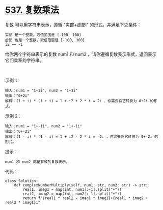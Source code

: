 # [537. 复数乘法](https://leetcode.cn/problems/complex-number-multiplication/)

复数 可以用字符串表示，遵循 "实部+虚部i" 的形式，并满足下述条件：
```
实部 是一个整数，取值范围是 [-100, 100]
虚部 也是一个整数，取值范围是 [-100, 100]
i2 == -1
```
给你两个字符串表示的复数 num1 和 num2 ，请你遵循复数表示形式，返回表示它们乘积的字符串。

 

示例 1：
```
输入：num1 = "1+1i", num2 = "1+1i"
输出："0+2i"
解释：(1 + i) * (1 + i) = 1 + i2 + 2 * i = 2i ，你需要将它转换为 0+2i 的形式。
```
示例 2：
```
输入：num1 = "1+-1i", num2 = "1+-1i"
输出："0+-2i"
解释：(1 - i) * (1 - i) = 1 + i2 - 2 * i = -2i ，你需要将它转换为 0+-2i 的形式。 
```

提示：
```
num1 和 num2 都是有效的复数表示。
```

代码：
```python3
class Solution:
    def complexNumberMultiply(self, num1: str, num2: str) -> str:
        real1, imag1 = map(int, num1[:-1].split("+"))
        real2, imag2 = map(int, num2[:-1].split("+"))
        return f"{real1 * real2 - imag1 * imag2}+{real1 * imag2 + real2 * imag1}i"
```